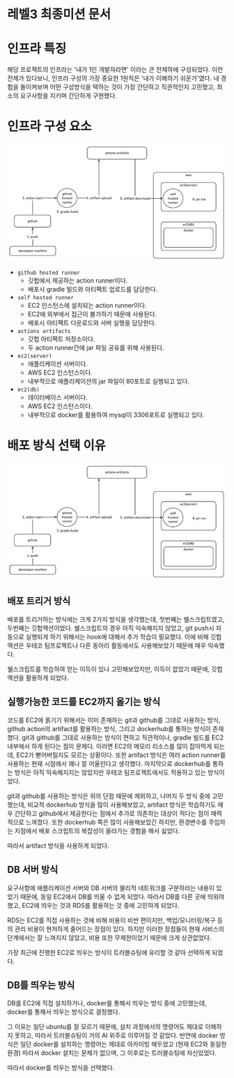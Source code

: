 # 레벨3 최종미션 문서

# 인프라 특징

해당 프로젝트의 인프라는 '내가 1인 개발자라면' 이라는 큰 전제하에 구성되었다.
이런 전제가 있다보니, 인프라 구성의 가장 중요한 1원칙은 '내가 이해하기 쉬운가'였다.
내 경험을 돌이켜보며 어떤 구성방식을 택하는 것이 가장 간단하고 직관적인지 고민했고, 최소의 요구사항을 지키며 간단하게 구현했다.

# 인프라 구성 요소

![img.png](deploy-architecture.png)

- `github hosted runner`
  - 깃헙에서 제공하는 action runner이다.
  - 배포시 gradle 빌드와 아티팩트 업로드를 담당한다.
- `self hosted runner`
  - EC2 인스턴스에 설치되는 action runner이다.
  - EC2에 외부에서 접근이 불가하기 때문에 사용된다.
  - 배포시 아티팩트 다운로드와 서버 실행을 담당한다.
- `actions artifacts`
  - 깃헙 아티팩트 저장소이다.
  - 두 action runner간에 jar 파일 공유를 위해 사용된다.
- `ec2(server)`
  - 애플리케이션 서버이다.
  - AWS EC2 인스턴스이다.
  - 내부적으로 애플리케이션의 jar 파일이 80포트로 실행되고 있다.
- `ec2(db)`
  - 데이터베이스 서버이다.
  - AWS EC2 인스턴스이다.
  - 내부적으로 docker를 활용하여 mysql이 3306포트로 실행되고 있다.

# 배포 방식 선택 이유

![img.png](deploy-architecture.png)

## 배포 트리거 방식

배포를 트리거하는 방식에는 크게 2가지 방식을 생각했는데, 첫번째는 쉘스크립트였고, 두번째는 깃헙액션이었다.
쉘스크립트의 경우 아직 익숙해지지 않았고, git push시 자동으로 실행되게 하기 위해서는 hook에 대해서 추가 학습이 필요했다.
이에 비해 깃헙액션은 우테코 팀프로젝트나 다른 동아리 활동에서도 사용해보았기 때문에 매우 익숙했다.

쉘스크립트를 학습하여 얻는 이득이 있나 고민해보았지만, 이득이 없었기 때문에, 깃헙액션을 활용하게 되었다.

## 실행가능한 코드를 EC2까지 올기는 방식

코드를 EC2에 옭기기 위해서는 이미 존재하는 git과 github를 그대로 사용하는 방식, github action의 artifact를 활용하는 방식, 그리고 dockerhub를 통하는 방식이 존재했다.
git과 github를 그대로 사용하는 방식이 편하고 직관적이나, gradle 빌드를 EC2 내부에서 하게 된다는 점이 문제다. 이러면 EC2의 메모리 리소스를 많이 잡아먹게 되는데, EC2가 뻗어버릴지도 모르는
상황이다.
또한 artifact 방식은 여러 action runner를 사용하는 현재 시점에서 꽤나 잘 어울린다고 생각했다.
마지막으로 dockerhub를 통하는 방식은 아직 익숙해지지는 않았지만 우테코 팀프로젝트에서도 적용하고 있는 방식이었다.

git과 github를 사용하는 방식은 위의 단점 때문에 제외하고, 나머지 두 방식 중에 고민했는데, 비교적 dockerhub 방식을 많이 사용해보았고, artifact 방식은 학습하기도 매우 간단하고
github에서 제공한다는 점에서 추가로 의존하는 대상이 적다는 점이 매력적으로 느껴졌다. 또한 dockerhub 쪽은 많이 사용해보았긴 하지만, 환경변수를 주입하는 지점에서 배포 스크립트의 복잡성이 올라가는 경험을
해서 싫었다.

따라서 artifact 방식을 사용하게 되었다.

## DB 서버 방식

요구사항에 애플리케이션 서버와 DB 서버의 물리적 네트워크를 구분하라는 내용이 있었기 때문에, 동일 EC2에서 DB를 띄울 수 없게 되었다.
따라서 DB를 다른 곳에 띄워야했고, EC2에 띄우는 것과 RDS를 활용하는 것 중에 고민하게 되었다.

RDS는 EC2를 직접 사용하는 것에 비해 비용이 비싼 편이지만, 백업/모니터링/복구 등의 관리 비용이 현저하게 줄어드는 장점이 있다. 하지만 이러한 장점들이 현재 서비스의 단계에서는 잘 느껴지지 않았고, 비용 또한
무제한이었기 때문에 크게 상관없었다.

가장 최근에 진행한 EC2로 띄우는 방식이 트러블슈팅에 유리할 것 같아 선택하게 되었다.

## DB를 띄우는 방식

DB를 EC2에 직접 설치하거나, docker를 통해서 띄우는 방식 중에 고민했는데, docker를 통해서 띄우는 방식으로 결정했다.

그 이유는 일단 ubuntu를 잘 모르기 때문에, 설치 과정에서의 명령어도 제대로 이해하지 못하고, 따라서 트러블슈팅이 거의 AI 위주로 이루어질 것 같았다.
반연에 docker 방식은 일단 docker를 설치하는 명령어는 제대로 아카이빙 해두었고 (현재 EC2와 동일한 환경) 따라서 docker 설치는 문제가 없으며, 그 이후로는 트러블슈팅에 자신있었다.

따라서 docker를 띄우는 방식을 선택했다.
